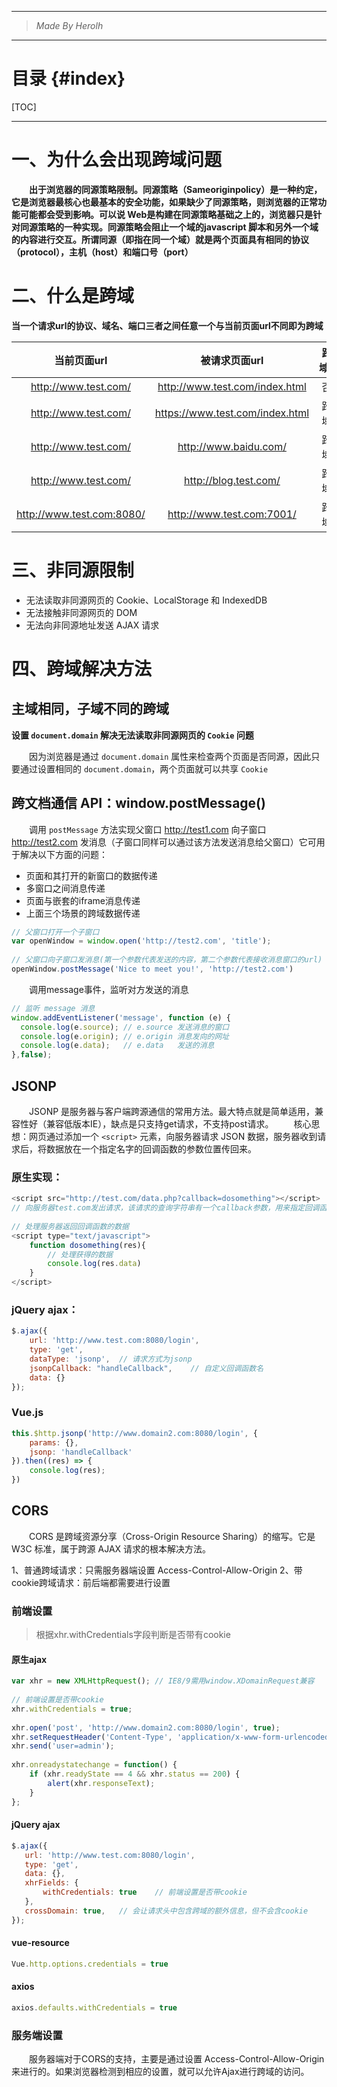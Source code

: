 ----------------------------------------------
> *Made By Herolh*
----------------------------------------------

# 目录 {#index}
[TOC]











--------------------------------------------

# 一、为什么会出现跨域问题

&emsp;&emsp;**出于浏览器的同源策略限制。**同源策略（Sameoriginpolicy）是一种约定，它是浏览器最核心也最基本的安全功能，如果缺少了同源策略，则浏览器的正常功能可能都会受到影响。**可以说 Web是构建在同源策略基础之上的，浏览器只是针对同源策略的一种实现**。同源策略会阻止一个域的javascript 脚本和另外一个域的内容进行交互。所谓**同源（即指在同一个域）就是两个页面具有相同的协议（protocol），主机（host）和端口号（port）**


# 二、什么是跨域

**当一个请求url的协议、域名、端口三者之间任意一个与当前页面url不同即为跨域**

|        当前页面url        |          被请求页面url          | 跨域? |          原因           |
| :-----------------------: | :-----------------------------: | :---: | :---------------------: |
|   http://www.test.com/    | http://www.test.com/index.html  |  否   |          同源           |
|   http://www.test.com/    | https://www.test.com/index.html | 跨域  |  协议不同(http/https)   |
|   http://www.test.com/    |      http://www.baidu.com/      | 跨域  | 主域名不同(test/baidu)  |
|   http://www.test.com/    |      http://blog.test.com/      | 跨域  |  子域名不同(www/blog)   |
| http://www.test.com:8080/ |    http://www.test.com:7001/    | 跨域  | 端口号不同（8080/7001） |

# 三、非同源限制
- 无法读取非同源网页的 Cookie、LocalStorage 和 IndexedDB
- 无法接触非同源网页的 DOM
- 无法向非同源地址发送 AJAX 请求
  



# 四、跨域解决方法

## 主域相同，子域不同的跨域

**设置 `document.domain` 解决无法读取非同源网页的 `Cookie` 问题**

&emsp;&emsp;因为浏览器是通过 `document.domain` 属性来检查两个页面是否同源，因此只要通过设置相同的 `document.domain`，两个页面就可以共享 `Cookie`



## **跨文档通信 API：window.postMessage()**

&emsp;&emsp;调用 `postMessage` 方法实现父窗口 http://test1.com 向子窗口 http://test2.com 发消息（子窗口同样可以通过该方法发送消息给父窗口）它可用于解决以下方面的问题：

- 页面和其打开的新窗口的数据传递
- 多窗口之间消息传递
- 页面与嵌套的iframe消息传递
- 上面三个场景的跨域数据传递

```javascript
// 父窗口打开一个子窗口
var openWindow = window.open('http://test2.com', 'title');
 
// 父窗口向子窗口发消息(第一个参数代表发送的内容，第二个参数代表接收消息窗口的url)
openWindow.postMessage('Nice to meet you!', 'http://test2.com')
```

&emsp;&emsp;调用message事件，监听对方发送的消息

```javascript
// 监听 message 消息
window.addEventListener('message', function (e) {
  console.log(e.source); // e.source 发送消息的窗口
  console.log(e.origin); // e.origin 消息发向的网址
  console.log(e.data);   // e.data   发送的消息
},false);
```



## **JSONP**
&emsp;&emsp;JSONP 是服务器与客户端跨源通信的常用方法。最大特点就是简单适用，兼容性好（兼容低版本IE），缺点是只支持get请求，不支持post请求。
&emsp;&emsp;核心思想：网页通过添加一个 `<script>` 元素，向服务器请求 JSON 数据，服务器收到请求后，将数据放在一个指定名字的回调函数的参数位置传回来。

### 原生实现：

```javascript
<script src="http://test.com/data.php?callback=dosomething"></script>
// 向服务器test.com发出请求，该请求的查询字符串有一个callback参数，用来指定回调函数的名字
 
// 处理服务器返回回调函数的数据
<script type="text/javascript">
    function dosomething(res){
        // 处理获得的数据
        console.log(res.data)
    }
</script>

```

### jQuery ajax：

```javascript
$.ajax({
    url: 'http://www.test.com:8080/login',
    type: 'get',
    dataType: 'jsonp',  // 请求方式为jsonp
    jsonpCallback: "handleCallback",    // 自定义回调函数名
    data: {}
});
```

### Vue.js

```javascript
this.$http.jsonp('http://www.domain2.com:8080/login', {
    params: {},
    jsonp: 'handleCallback'
}).then((res) => {
    console.log(res); 
})
```





## **CORS**
&emsp;&emsp;CORS 是跨域资源分享（Cross-Origin Resource Sharing）的缩写。它是 W3C 标准，属于跨源 AJAX 请求的根本解决方法。

1、普通跨域请求：只需服务器端设置 Access-Control-Allow-Origin
2、带cookie跨域请求：前后端都需要进行设置



### 前端设置

> 根据xhr.withCredentials字段判断是否带有cookie

#### 原生ajax

```javascript
var xhr = new XMLHttpRequest(); // IE8/9需用window.XDomainRequest兼容
 
// 前端设置是否带cookie
xhr.withCredentials = true;
 
xhr.open('post', 'http://www.domain2.com:8080/login', true);
xhr.setRequestHeader('Content-Type', 'application/x-www-form-urlencoded');
xhr.send('user=admin');
 
xhr.onreadystatechange = function() {
    if (xhr.readyState == 4 && xhr.status == 200) {
        alert(xhr.responseText);
    }
};
```

####  jQuery ajax 

```javascript
$.ajax({
   url: 'http://www.test.com:8080/login',
   type: 'get',
   data: {},
   xhrFields: {
       withCredentials: true    // 前端设置是否带cookie
   },
   crossDomain: true,   // 会让请求头中包含跨域的额外信息，但不会含cookie
});
```

#### vue-resource

```javascript
Vue.http.options.credentials = true
```

#### axios 

```javascript
axios.defaults.withCredentials = true
```



### 服务端设置

&emsp;&emsp;服务器端对于CORS的支持，主要是通过设置 Access-Control-Allow-Origin 来进行的。如果浏览器检测到相应的设置，就可以允许Ajax进行跨域的访问。











